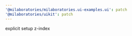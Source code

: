 ```yaml
---
'@milaboratories/milaboratories.ui-examples.ui': patch
'@milaboratories/uikit': patch
---
```


explicit setup z-index
